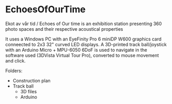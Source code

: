 # EchoesOfOurTime
Ekot av vår tid / Echoes of Our time is an exhibition station presenting 360 photo spaces and their respective acoustical properties

It uses a Windows PC with an EyeFinity Pro 6 miniDP W600 graphics card conneected to 2x3 32" curved LED displays.
A 3D-printed track ball/joystick with an Arduino Micro + MPU-6050 6DoF is used to navigate in the software used (3DVista Virtual Tour Pro), converted to mouse movement and click.

Folders:
- Construction plan
- Track ball
  - 3D files
  - Arduino

